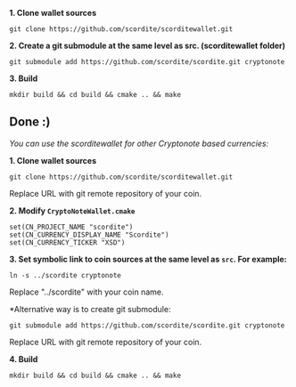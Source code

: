 **1. Clone wallet sources**

```
git clone https://github.com/scordite/scorditewallet.git
```

**2. Create a git submodule at the same level as src. (scorditewallet folder)**

```
git submodule add https://github.com/scordite/scordite.git cryptonote
```

**3. Build**

```
mkdir build && cd build && cmake .. && make
```
## Done :)


*You can use the scorditewallet for other Cryptonote based currencies:*


**1. Clone wallet sources**

```
git clone https://github.com/scordite/scorditewallet.git
```
Replace URL with git remote repository of your coin.

**2. Modify `CryptoNoteWallet.cmake`**
 
```
set(CN_PROJECT_NAME "scordite")
set(CN_CURRENCY_DISPLAY_NAME "Scordite")
set(CN_CURRENCY_TICKER "XSD")
```

**3. Set symbolic link to coin sources at the same level as `src`. For example:**

```
ln -s ../scordite cryptonote
```
Replace "../scordite" with your coin name.

*Alternative way is to create git submodule:

```
git submodule add https://github.com/scordite/scordite.git cryptonote
```
Replace URL with git remote repository of your coin.

**4. Build**

```
mkdir build && cd build && cmake .. && make
```
